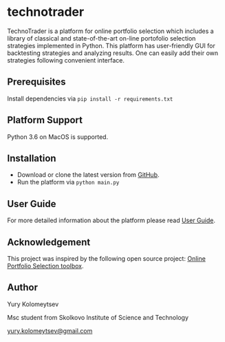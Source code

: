 # technotrader

TechnoTrader is a platform for online portfolio selection which includes a library of classical and state-of-the-art on-line portofolio selection strategies implemented in Python. This platform has user-friendly GUI for backtesting strategies and analyzing results. One can easily add their own strategies following convenient interface.

## Prerequisites

Install dependencies via ```pip install -r requirements.txt```

## Platform Support

Python 3.6 on MacOS is supported.

## Installation

 * Download or clone the latest version from [GitHub](https://github.com/kolomeytsev/technotrader/).
 * Run the platform via ```python main.py```
 
## User Guide

For more detailed information about the platform please read [User Guide](https://github.com/kolomeytsev/technotrader/user_guide.md).

## Acknowledgement

This project was inspired by the following open source project: [Online Portfolio Selection toolbox](https://github.com/OLPS/OLPS).

## Author

Yury Kolomeytsev

Msc student from Skolkovo Institute of Science and Technology

yury.kolomeytsev@gmail.com

